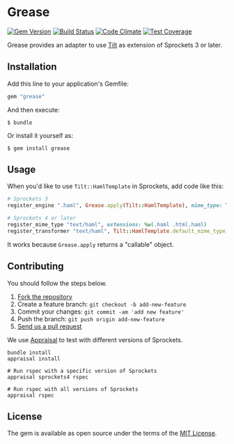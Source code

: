 # Grease

[![Gem Version](https://badge.fury.io/rb/grease.svg)](http://badge.fury.io/rb/grease)
[![Build Status](https://travis-ci.org/yasaichi/grease.svg?branch=master)](https://travis-ci.org/yasaichi/grease)
[![Code Climate](https://codeclimate.com/github/yasaichi/grease/badges/gpa.svg)](https://codeclimate.com/github/yasaichi/grease)
[![Test Coverage](https://codeclimate.com/github/yasaichi/grease/badges/coverage.svg)](https://codeclimate.com/github/yasaichi/grease/coverage)

Grease provides an adapter to use [Tilt](https://github.com/rtomayko/tilt) as extension of Sprockets 3 or later.

## Installation

Add this line to your application's Gemfile:

```ruby
gem "grease"
```

And then execute:

```shell
$ bundle
```

Or install it yourself as:

```shell
$ gem install grease
```

## Usage

When you'd like to use `Tilt::HamlTemplate` in Sprockets, add code like this:

```ruby
# Sprockets 3
register_engine ".haml", Grease.apply(Tilt::HamlTemplate), mime_type: Tilt::HamlTemplate.default_mime_type, silence_deprecation: true

# Sprockets 4 or later
register_mime_type "text/haml", extensions: %w(.haml .html.haml)
register_transformer "text/haml", Tilt::HamlTemplate.default_mime_type, Grease.apply(Tilt::HamlTemplate)
```

It works because `Grease.apply` returns a "callable" object.

## Contributing

You should follow the steps below.

1. [Fork the repository](https://help.github.com/articles/fork-a-repo/)
2. Create a feature branch: `git checkout -b add-new-feature`
3. Commit your changes: `git commit -am 'add new feature'`
4. Push the branch: `git push origin add-new-feature`
4. [Send us a pull request](https://help.github.com/articles/using-pull-requests/)

We use [Appraisal](https://github.com/thoughtbot/appraisal) to test with different versions of Sprockets.

```shell
bundle install
appraisal install

# Run rspec with a specific version of Sprockets
appraisal sprockets4 rspec

# Run rspec with all versions of Sprockets
appraisal rspec
```

## License

The gem is available as open source under the terms of the [MIT License](http://opensource.org/licenses/MIT).

